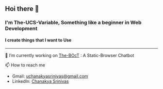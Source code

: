 ## Hoi there 👋
### I'm The-UCS-Variable, Something like a beginner in Web Development
#### I create things that I want to Use
---
🧶 I’m currently working on [The-BOcT](https://the-boct.github.io/) : A Static-Browser Chatbot

📫 How to reach me
  - Gmail: uchanakyasrinivas@gmail.com
  - LinkedIn: [Chanakya Srinivas](https://www.linkedin.com/in/chanakya-srinivas/)




<!--
**The-UCS-Variable/The-UCS-Variable** is a ✨ _special_ ✨ repository because its `README.md` (this file) appears on your GitHub profile.

Here are some ideas to get you started:

- 🔭 I’m currently working on ...
- 🌱 I’m currently learning ...
- 👯 I’m looking to collaborate on ...
- 🤔 I’m looking for help with ...
- 💬 Ask me about ...
- 📫 How to reach me: ...
- 😄 Pronouns: ...
- ⚡ Fun fact: ...
-->
